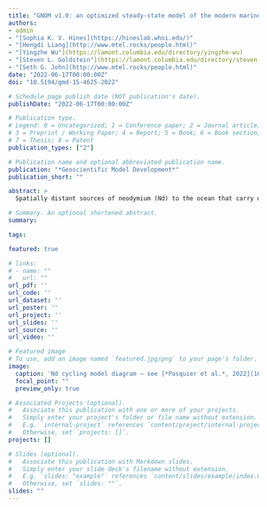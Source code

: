 ```yaml
---
title: "GNOM v1.0: an optimized steady-state model of the modern marine neodymium cycle"
authors:
- admin
- "[Sophia K. V. Hines](https://hineslab.whoi.edu/)"
- "[Hengdi Liang](http://www.mtel.rocks/people.html)"
- "[Yingzhe Wu"](https://lamont.columbia.edu/directory/yingzhe-wu)
- "[Steven L. Goldstein"](https://lamont.columbia.edu/directory/steven-l-goldstein)"
- "[Seth G. John](http://www.mtel.rocks/people.html)"
date: "2022-06-17T00:00:00Z"
doi: "10.5194/gmd-15-4625-2022"

# Schedule page publish date (NOT publication's date).
publishDate: "2022-06-17T00:00:00Z"

# Publication type.
# Legend: 0 = Uncategorized; 1 = Conference paper; 2 = Journal article;
# 3 = Preprint / Working Paper; 4 = Report; 5 = Book; 6 = Book section;
# 7 = Thesis; 8 = Patent
publication_types: ["2"]

# Publication name and optional abbreviated publication name.
publication: "*Geoscientific Model Development*"
publication_short: ""

abstract: >
  Spatially distant sources of neodymium (Nd) to the ocean that carry different isotopic signatures (εNd) have been shown to trace out major water masses and have thus been extensively used to study large-scale features of the ocean circulation both past and current. While the global marine Nd cycle is qualitatively well understood, a complete quantitative determination of all its components and mechanisms, such as the magnitude of its sources and the paradoxical conservative behavior of εNd, remains elusive. To make sense of the increasing collection of observational Nd and εNd data, in this model description paper we present and describe the Global Neodymium Ocean Model (GNOM) v1.0, the first inverse model of the global marine biogeochemical cycle of Nd. The GNOM is embedded in a data-constrained steady-state circulation that affords spectacular computational efficiency, which we leverage to perform systematic objective optimization, allowing us to make preliminary estimates of biogeochemical parameters. Owing to its matrix representation, the GNOM model is additionally amenable to novel diagnostics that allow us to investigate open questions about the Nd cycle with unprecedented accuracy. This model is open-source and freely accessible, is written in Julia, and its code is easily understandable and modifiable for further community developments, refinements, and experiments.

# Summary. An optional shortened abstract.
summary:

tags:

featured: true

# links:
# - name: ""
#   url: ""
url_pdf: ''
url_code: ''
url_dataset: ''
url_poster: ''
url_project: ''
url_slides: ''
url_source: ''
url_video: ''

# Featured image
# To use, add an image named `featured.jpg/png` to your page's folder.
image:
  caption: 'Nd cycling model diagram — see [*Pasquier et al.*, 2022](10.5194/gmd-15-4625-2022)'
  focal_point: ""
  preview_only: true

# Associated Projects (optional).
#   Associate this publication with one or more of your projects.
#   Simply enter your project's folder or file name without extension.
#   E.g. `internal-project` references `content/project/internal-project/index.md`.
#   Otherwise, set `projects: []`.
projects: []

# Slides (optional).
#   Associate this publication with Markdown slides.
#   Simply enter your slide deck's filename without extension.
#   E.g. `slides: "example"` references `content/slides/example/index.md`.
#   Otherwise, set `slides: ""`.
slides: ""
---
```



